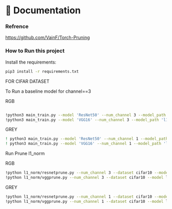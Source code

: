 📖 Documentation 
================
### Refrence
https://github.com/VainF/Torch-Pruning

### How to Run this project

Install the requirements:
```bash
pip3 install -r requirements.txt 
```
FOR CIFAR DATASET

To Run a baseline model for channel==3 

RGB
```bash

!python3 main_train.py --model 'ResNet50' --num_channel 3 --model_path 'l1_norm/model/ResNet50/RGB' --gpuids 0 --epochs 20 --data cifar10 
!python3 main_train.py --model 'VGG16' --num_channel 3 --model_path 'l1_norm/model/VGG16/RGB' --gpuids 0 --epochs 20 --data cifar10 

```
GREY
```bash
! python3 main_train.py --model 'ResNet50' --num_channel 1 --model_path 'l1_norm/model/ResNet50/grey' --gpuids 0 --epochs 20 --data cifar10 
! python3 main_train.py --model 'VGG16' --num_channel 1 --model_path 'l1_norm/model/VGG16/grey' --gpuids 0 --epochs 20 --data cifar10 
```
Run Prune l1_norm 

RGB
```bash
!python l1_norm/resnetprune.py --num_channel 3 --dataset cifar10 --model l1_norm/model/resnet/RGB/ckpt_best.pth --save l1_norm/prune/resnset/RGB
!python l1_norm/vggprune.py --num_channel 3 --dataset cifar10 --model l1_norm/model/VGG16/RGB/ckpt_best.pth --save l1_norm/prune/vgg/RGB

```

GREY
```bash
!python l1_norm/resnetprune.py --num_channel 1 --dataset cifar10 --model l1_norm/model/resnet/grey/ckpt_best.pth --save l1_norm/prune/resnset/grey
!python l1_norm/vggprune.py --num_channel 1 --dataset cifar10 --model l1_norm/model/VGG16/grey/ckpt_best.pth --save l1_norm/prune/vgg/grey

```
